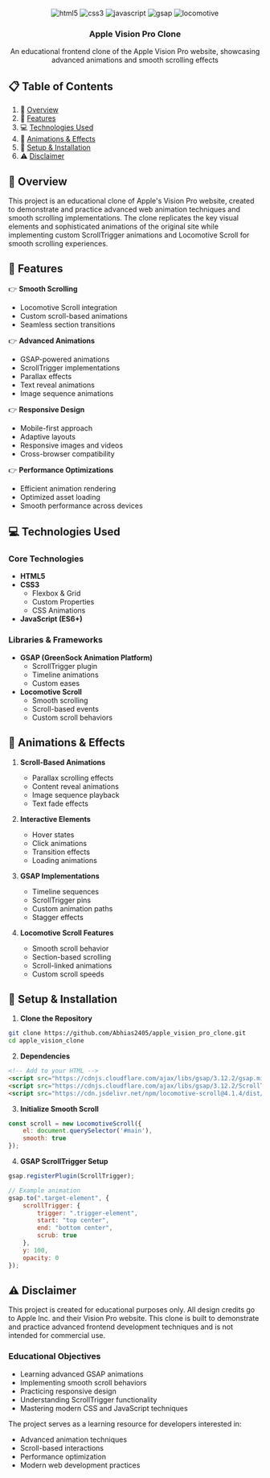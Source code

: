 <div align="center">
  <br />
  <div>
    <img src="https://img.shields.io/badge/-HTML5-black?style=for-the-badge&logoColor=white&logo=html5&color=E34F26" alt="html5" />
    <img src="https://img.shields.io/badge/-CSS3-black?style=for-the-badge&logoColor=white&logo=css3&color=1572B6" alt="css3" />
    <img src="https://img.shields.io/badge/-JavaScript-black?style=for-the-badge&logoColor=white&logo=javascript&color=F7DF1E" alt="javascript" />
    <img src="https://img.shields.io/badge/-GSAP-black?style=for-the-badge&logoColor=white&logo=greensock&color=88CE02" alt="gsap" />
    <img src="https://img.shields.io/badge/-Locomotive_Scroll-black?style=for-the-badge&logoColor=white&logo=locomotive&color=2C3E50" alt="locomotive" />
  </div>
  <h3 align="center">Apple Vision Pro Clone</h3>
  <div align="center">
    An educational frontend clone of the Apple Vision Pro website, showcasing advanced animations and smooth scrolling effects
  </div>
</div>

## 📋 Table of Contents
1. 🎯 [Overview](#overview)
2. 🚀 [Features](#features)
3. 💻 [Technologies Used](#technologies)
4. 🎨 [Animations & Effects](#animations)
5. 🔧 [Setup & Installation](#setup)
6. ⚠️ [Disclaimer](#disclaimer)

## <a name="overview">🎯 Overview</a>
This project is an educational clone of Apple's Vision Pro website, created to demonstrate and practice advanced web animation techniques and smooth scrolling implementations. The clone replicates the key visual elements and sophisticated animations of the original site while implementing custom ScrollTrigger animations and Locomotive Scroll for smooth scrolling experiences.

## <a name="features">🚀 Features</a>
👉 **Smooth Scrolling**
- Locomotive Scroll integration
- Custom scroll-based animations
- Seamless section transitions

👉 **Advanced Animations**
- GSAP-powered animations
- ScrollTrigger implementations
- Parallax effects
- Text reveal animations
- Image sequence animations

👉 **Responsive Design**
- Mobile-first approach
- Adaptive layouts
- Responsive images and videos
- Cross-browser compatibility

👉 **Performance Optimizations**
- Efficient animation rendering
- Optimized asset loading
- Smooth performance across devices

## <a name="technologies">💻 Technologies Used</a>
### Core Technologies
- **HTML5**
- **CSS3**
  - Flexbox & Grid
  - Custom Properties
  - CSS Animations
- **JavaScript (ES6+)**

### Libraries & Frameworks
- **GSAP (GreenSock Animation Platform)**
  - ScrollTrigger plugin
  - Timeline animations
  - Custom eases
- **Locomotive Scroll**
  - Smooth scrolling
  - Scroll-based events
  - Custom scroll behaviors

## <a name="animations">🎨 Animations & Effects</a>
1. **Scroll-Based Animations**
   - Parallax scrolling effects
   - Content reveal animations
   - Image sequence playback
   - Text fade effects

2. **Interactive Elements**
   - Hover states
   - Click animations
   - Transition effects
   - Loading animations

3. **GSAP Implementations**
   - Timeline sequences
   - ScrollTrigger pins
   - Custom animation paths
   - Stagger effects

4. **Locomotive Scroll Features**
   - Smooth scroll behavior
   - Section-based scrolling
   - Scroll-linked animations
   - Custom scroll speeds

## <a name="setup">🔧 Setup & Installation</a>
1. **Clone the Repository**
```bash
git clone https://github.com/Abhias2405/apple_vision_pro_clone.git  
cd apple_vision_clone
```

2. **Dependencies**
```html
<!-- Add to your HTML -->
<script src="https://cdnjs.cloudflare.com/ajax/libs/gsap/3.12.2/gsap.min.js"></script>
<script src="https://cdnjs.cloudflare.com/ajax/libs/gsap/3.12.2/ScrollTrigger.min.js"></script>
<script src="https://cdn.jsdelivr.net/npm/locomotive-scroll@4.1.4/dist/locomotive-scroll.min.js"></script>
```

3. **Initialize Smooth Scroll**
```javascript
const scroll = new LocomotiveScroll({
    el: document.querySelector('#main'),
    smooth: true
});
```

4. **GSAP ScrollTrigger Setup**
```javascript
gsap.registerPlugin(ScrollTrigger);

// Example animation
gsap.to(".target-element", {
    scrollTrigger: {
        trigger: ".trigger-element",
        start: "top center",
        end: "bottom center",
        scrub: true
    },
    y: 100,
    opacity: 0
});
```

## <a name="disclaimer">⚠️ Disclaimer</a>
This project is created for educational purposes only. All design credits go to Apple Inc. and their Vision Pro website. This clone is built to demonstrate and practice advanced frontend development techniques and is not intended for commercial use.

### Educational Objectives
- Learning advanced GSAP animations
- Implementing smooth scroll behaviors
- Practicing responsive design
- Understanding ScrollTrigger functionality
- Mastering modern CSS and JavaScript techniques

The project serves as a learning resource for developers interested in:
- Advanced animation techniques
- Scroll-based interactions
- Performance optimization
- Modern web development practices
